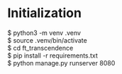 Initialization
===
$ python3 -m venv .venv  
$ source .venv/bin/activate  
$ cd ft_transcendence  
$ pip install -r requirements.txt  
$ python manage.py runserver 8080  